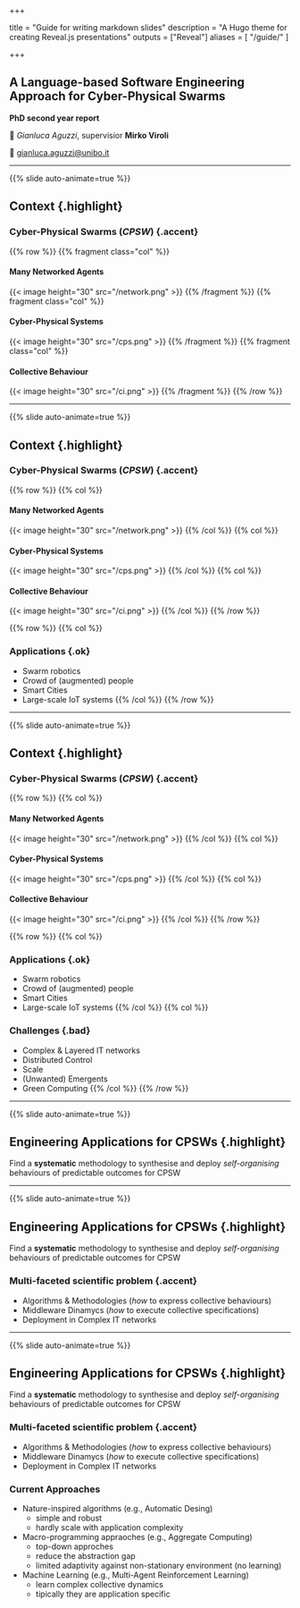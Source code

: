  
+++

title = "Guide for writing markdown slides"
description = "A Hugo theme for creating Reveal.js presentations"
outputs = ["Reveal"]
aliases = [
    "/guide/"
]

+++


## A Language-based Software Engineering Approach for Cyber-Physical Swarms
**PhD second year report**

🎤 *Gianluca Aguzzi*, supervisior **Mirko Viroli**

📧 [gianluca.aguzzi@unibo.it](mailto:gianluca.aguzzi@unibo.it)

---

{{% slide auto-animate=true %}}
## Context {.highlight}
### Cyber-Physical Swarms (*CPSW*) {.accent}
{{% row %}}
{{% fragment class="col" %}} 
#### Many Networked Agents
{{< image height="30" src="/network.png" >}} 
{{% /fragment %}}
{{% fragment class="col" %}} 
#### Cyber-Physical Systems
{{< image height="30" src="/cps.png" >}} 
{{% /fragment %}}
{{% fragment class="col" %}} 
#### Collective Behaviour  
{{< image height="30" src="/ci.png" >}} 
{{% /fragment %}}
{{% /row %}}


---
{{% slide auto-animate=true %}}
## Context {.highlight}
### Cyber-Physical Swarms (*CPSW*) {.accent}
{{% row %}}
{{% col %}}
#### Many Networked Agents
{{< image height="30" src="/network.png" >}} 
{{% /col %}}
{{% col %}}
#### Cyber-Physical Systems
{{< image height="30" src="/cps.png" >}} 
{{% /col %}}
{{% col %}}
#### Collective Behaviour  
{{< image height="30" src="/ci.png" >}}
{{% /col %}}
{{% /row %}}

{{% row %}}
{{% col %}}
### Applications {.ok}
- Swarm robotics
- Crowd of (augmented) people
- Smart Cities
- Large-scale IoT systems
{{% /col %}}
{{% /row %}}

---

{{% slide auto-animate=true %}}

## Context {.highlight}
### Cyber-Physical Swarms (*CPSW*) {.accent}
{{% row %}}
{{% col %}}
#### Many Networked Agents
{{< image height="30" src="/network.png" >}} 
{{% /col %}}
{{% col %}}
#### Cyber-Physical Systems
{{< image height="30" src="/cps.png" >}} 
{{% /col %}}
{{% col %}}
#### Collective Behaviour  
{{< image height="30" src="/ci.png" >}}
{{% /col %}}
{{% /row %}}

{{% row %}}
{{% col %}}
### Applications {.ok}
- Swarm robotics
- Crowd of (augmented) people
- Smart Cities
- Large-scale IoT systems
{{% /col %}}
{{% col %}}
### Challenges {.bad}
- Complex & Layered IT networks
- Distributed Control
- Scale
- (Unwanted) Emergents
- Green Computing
{{% /col %}}
{{% /row %}}

---

{{% slide auto-animate=true %}}
## Engineering Applications for CPSWs {.highlight}

Find a **systematic** methodology to synthesise and deploy *self-organising* behaviours of
predictable outcomes for CPSW

---

{{% slide auto-animate=true %}}
## Engineering Applications for CPSWs {.highlight}

Find a **systematic** methodology to synthesise and deploy *self-organising* behaviours of
predictable outcomes for CPSW

### Multi-faceted scientific problem {.accent}
- Algorithms & Methodologies (*how* to express collective behaviours)
- Middleware Dinamycs (*how* to execute collective specifications)
- Deployment in Complex IT networks

---

{{% slide auto-animate=true %}}
## Engineering Applications for CPSWs {.highlight}

Find a **systematic** methodology to synthesise and deploy *self-organising* behaviours of
predictable outcomes for CPSW

### Multi-faceted scientific problem {.accent}
- Algorithms & Methodologies (*how* to express collective behaviours)
- Middleware Dinamycs (*how* to execute collective specifications)
- Deployment in Complex IT networks

### Current Approaches 
- Nature-inspired algorithms (e.g., Automatic Desing)
    - simple and robust
    - hardly scale with application complexity
- Macro-programming appraoches (e.g., Aggregate Computing)
    - top-down approches
    - reduce the abstraction gap
    - limited adaptivity against non-stationary environment (no learning)
- Machine Learning (e.g., Multi-Agent Reinforcement Learning)
    - learn complex collective dynamics
    - tipically they are application specific
